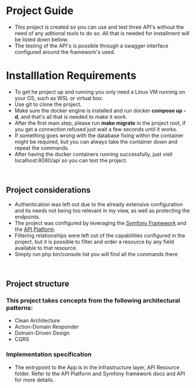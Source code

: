 # Project Guide
 *  This project is created so you can use and test three API's without the need of any aditional tools to do so. All that is needed for installment will be listed down bellow.
 * The testing of the API's is possible through a swagger interface configured around the framework's used.

# Installlation Requirements

* To get he project up and running you only need a Linux VM running on your OS, such as WSL or virtual box.
* Use git to clone the project.
* Make sure the docker engine is installed and run docker **compose up -d**, and that's all that is needed to make it work.
* After the first main step, please run **make migrate** in the project root, if you get a connection refused just wait a few seconds until it works.
* If something goes wrong with the database fixing within the container might be required, but you can always take the container down and repeat the commands.
* After having the docker containers running successfully, just visit localhost:8080/api so you can test the project.

<br>

## Project considerations
* Authentication was left out due to the already extensive configuration and its needs not being too relevant in my view, as well as protecting the endpoints.
* The project was configured by leveraging the [Symfony Framework](https://symfony.com/doc/current/index.html) and the [API Platform](https://api-platform.com/docs/distribution/).
* Filtering relationships were left out of the capabilities configured in the project, but it is possible to filter and order a resource by any field available to that resource.
* Simply run php bin/console list you will find all the commands there


<br>


## Project structure
### This project takes concepts from the following architectural patterns:
<ul>
  <li>Clean Architecture</li>
  <li>Action-Domain Responder</li>
  <li>Domain-Driven Design</li>
  <li>CQRS</li>
</ul>


### Implementation specification
* The entrypoint to the App is in the Infrastructure layer, API Resource folder. Refer to the API Platform and Symfony framework docs and API for more details.

